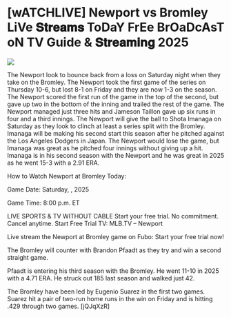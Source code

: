 #  [wATCHLIVE] Newport vs Bromley LiVe 𝐒𝐭𝐫𝐞𝐚𝐦𝐬 ToDaY FrEe BrOaDcAsT oN TV Guide & 𝐒𝐭𝐫𝐞𝐚𝐦𝐢𝐧𝐠  2025  
  
  
[![](https://i.imgur.com/qSNzIqt.png)](https://movie.rssnews.media/vCGDIYg.php)  
  
The Newport look to bounce back from a loss on Saturday night when they take on the Bromley. The Newport took the first game of the series on Thursday 10-6, but lost 8-1 on Friday and they are now 1-3 on the season. The Newport scored the first run of the game in the top of the second, but gave up two in the bottom of the inning and trailed the rest of the game. The Newport managed just three hits and Jameson Taillon gave up six runs in four and a third innings. The Newport will give the ball to Shota Imanaga on Saturday as they look to clinch at least a series split with the Bromley. Imanaga will be making his second start this season after he pitched against the Los Angeles Dodgers in Japan. The Newport would lose the game, but Imanaga was great as he pitched four innings without giving up a hit. Imanaga is in his second season with the Newport and he was great in 2025 as he went 15-3 with a 2.91 ERA.

How to Watch Newport at Bromley Today:

Game Date: Saturday, , 2025

Game Time: 8:00 p.m. ET

LIVE SPORTS & TV WITHOUT CABLE
Start your free trial. No commitment. Cancel anytime.
Start Free Trial
TV: MLB.TV – Newport

Live stream the Newport at Bromley game on Fubo: Start your free trial now!

The Bromley will counter with Brandon Pfaadt as they try and win a second straight game.

Pfaadt is entering his third season with the Bromley. He went 11-10 in 2025 with a 4.71 ERA. He struck out 185 last season and walked just 42.

The Bromley have been led by Eugenio Suarez in the first two games. Suarez hit a pair of two-run home runs in the win on Friday and is hitting .429 through two games. [jQJqXzR]